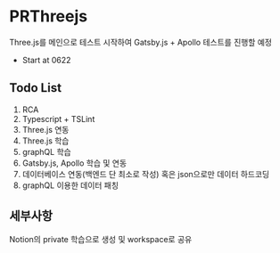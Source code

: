 # PRThreejs
Three.js를 메인으로 테스트 시작하여 Gatsby.js + Apollo 테스트를 진행할 예정

- Start at 0622

## Todo List
1. RCA
2. Typescript + TSLint
3. Three.js 연동
4. Three.js 학습
5. graphQL 학습
6. Gatsby.js, Apollo 학습 및 연동
7. 데이터베이스 연동(백엔드 단 최소로 작성) 혹은 json으로만 데이터 하드코딩
8. graphQL 이용한 데이터 패칭

## 세부사항
Notion의 private 학습으로 생성 및 workspace로 공유
